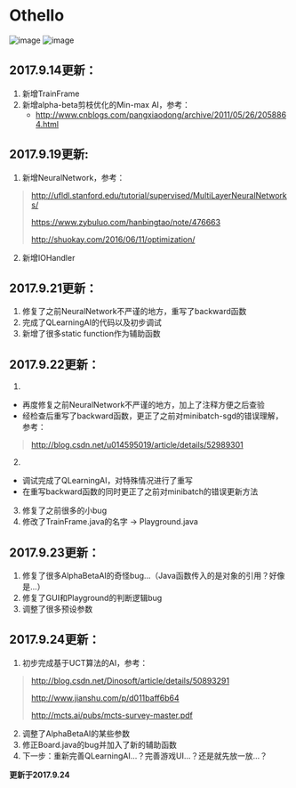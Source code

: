 # Othello

![image](https://github.com/qiaofengmarco/JavaOthello/raw/master/d1.png)
![image](https://github.com/qiaofengmarco/JavaOthello/raw/master/d2.png)

## 2017.9.14更新：
 1. 新增TrainFrame 
 2. 新增alpha-beta剪枝优化的Min-max AI，参考：
    + http://www.cnblogs.com/pangxiaodong/archive/2011/05/26/2058864.html

## 2017.9.19更新:
 1. 新增NeuralNetwork，参考：
 >
 > http://ufldl.stanford.edu/tutorial/supervised/MultiLayerNeuralNetworks/
 >
 > https://www.zybuluo.com/hanbingtao/note/476663
 >
 > http://shuokay.com/2016/06/11/optimization/ 
 >
 2. 新增IOHandler

## 2017.9.21更新：
 1. 修复了之前NeuralNetwork不严谨的地方，重写了backward函数
 2. 完成了QLearningAI的代码以及初步调试
 3. 新增了很多static function作为辅助函数

## 2017.9.22更新：
 1. 
 - 再度修复之前NeuralNetwork不严谨的地方，加上了注释方便之后查验
 - 经检查后重写了backward函数，更正了之前对minibatch-sgd的错误理解，参考：
 > http://blog.csdn.net/u014595019/article/details/52989301
 2. 
 - 调试完成了QLearningAI，对特殊情况进行了重写
 - 在重写backward函数的同时更正了之前对minibatch的错误更新方法
 3. 修复了之前很多的小bug
 4. 修改了TrainFrame.java的名字 -> Playground.java

## 2017.9.23更新：
 1. 修复了很多AlphaBetaAI的奇怪bug...（Java函数传入的是对象的引用？好像是...）
 2. 修复了GUI和Playground的判断逻辑bug
 3. 调整了很多预设参数

## 2017.9.24更新：
 1. 初步完成基于UCT算法的AI，参考：
 >
 > http://blog.csdn.net/Dinosoft/article/details/50893291
 >
 > http://www.jianshu.com/p/d011baff6b64
 >
 > http://mcts.ai/pubs/mcts-survey-master.pdf
 >
 2. 调整了AlphaBetaAI的某些参数
 3. 修正Board.java的bug并加入了新的辅助函数
 4. 下一步：重新完善QLearningAI...？完善游戏UI...？还是就先放一放...？

**更新于2017.9.24**
